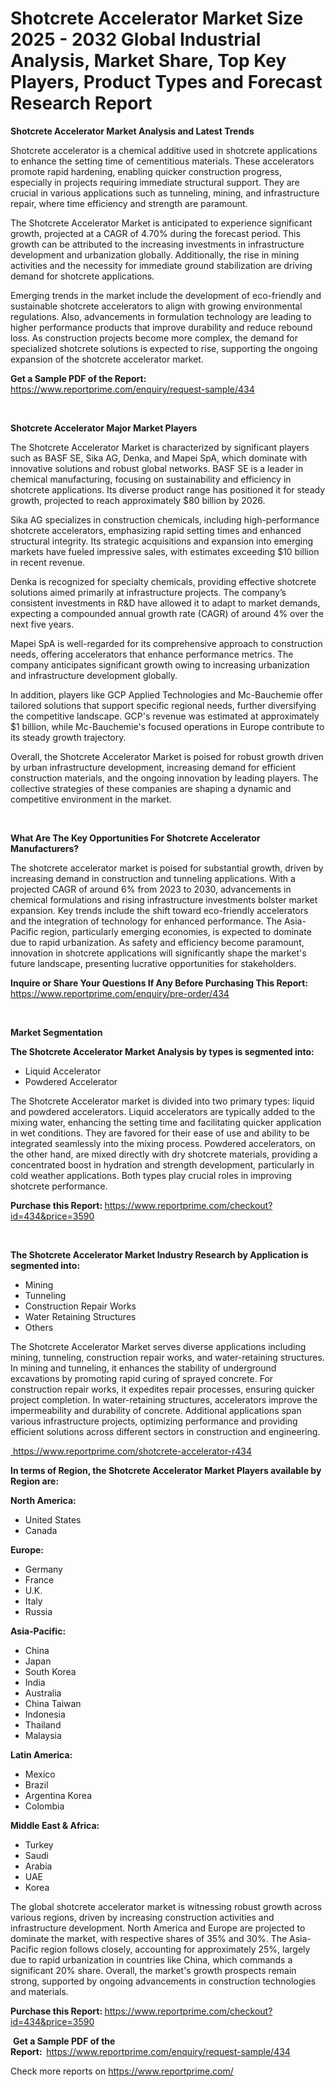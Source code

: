 <p><h1>Shotcrete Accelerator Market Size 2025 - 2032 Global Industrial Analysis, Market Share, Top Key Players, Product Types and Forecast Research Report</h1></p><p><strong>Shotcrete Accelerator Market Analysis and Latest Trends</strong></p>
<p><p>Shotcrete accelerator is a chemical additive used in shotcrete applications to enhance the setting time of cementitious materials. These accelerators promote rapid hardening, enabling quicker construction progress, especially in projects requiring immediate structural support. They are crucial in various applications such as tunneling, mining, and infrastructure repair, where time efficiency and strength are paramount.</p><p>The Shotcrete Accelerator Market is anticipated to experience significant growth, projected at a CAGR of 4.70% during the forecast period. This growth can be attributed to the increasing investments in infrastructure development and urbanization globally. Additionally, the rise in mining activities and the necessity for immediate ground stabilization are driving demand for shotcrete applications. </p><p>Emerging trends in the market include the development of eco-friendly and sustainable shotcrete accelerators to align with growing environmental regulations. Also, advancements in formulation technology are leading to higher performance products that improve durability and reduce rebound loss. As construction projects become more complex, the demand for specialized shotcrete solutions is expected to rise, supporting the ongoing expansion of the shotcrete accelerator market.</p></p>
<p><strong>Get a Sample PDF of the Report:&nbsp;</strong> <a href="https://www.reportprime.com/enquiry/request-sample/434?utm_campaign=3513&utm_medium=2&utm_source=Github&utm_content=ia&utm_term=18032025&utm_id=shotcrete-accelerator">https://www.reportprime.com/enquiry/request-sample/434</a></p>
<p>&nbsp;</p>
<p><strong>Shotcrete Accelerator Major Market Players</strong></p>
<p><p>The Shotcrete Accelerator Market is characterized by significant players such as BASF SE, Sika AG, Denka, and Mapei SpA, which dominate with innovative solutions and robust global networks. BASF SE is a leader in chemical manufacturing, focusing on sustainability and efficiency in shotcrete applications. Its diverse product range has positioned it for steady growth, projected to reach approximately $80 billion by 2026.</p><p>Sika AG specializes in construction chemicals, including high-performance shotcrete accelerators, emphasizing rapid setting times and enhanced structural integrity. Its strategic acquisitions and expansion into emerging markets have fueled impressive sales, with estimates exceeding $10 billion in recent revenue.</p><p>Denka is recognized for specialty chemicals, providing effective shotcrete solutions aimed primarily at infrastructure projects. The company’s consistent investments in R&D have allowed it to adapt to market demands, expecting a compounded annual growth rate (CAGR) of around 4% over the next five years.</p><p>Mapei SpA is well-regarded for its comprehensive approach to construction needs, offering accelerators that enhance performance metrics. The company anticipates significant growth owing to increasing urbanization and infrastructure development globally.</p><p>In addition, players like GCP Applied Technologies and Mc-Bauchemie offer tailored solutions that support specific regional needs, further diversifying the competitive landscape. GCP's revenue was estimated at approximately $1 billion, while Mc-Bauchemie's focused operations in Europe contribute to its steady growth trajectory.</p><p>Overall, the Shotcrete Accelerator Market is poised for robust growth driven by urban infrastructure development, increasing demand for efficient construction materials, and the ongoing innovation by leading players. The collective strategies of these companies are shaping a dynamic and competitive environment in the market.</p></p>
<p>&nbsp;</p>
<p><strong>What Are The Key Opportunities For Shotcrete Accelerator Manufacturers?</strong></p>
<p><p>The shotcrete accelerator market is poised for substantial growth, driven by increasing demand in construction and tunneling applications. With a projected CAGR of around 6% from 2023 to 2030, advancements in chemical formulations and rising infrastructure investments bolster market expansion. Key trends include the shift toward eco-friendly accelerators and the integration of technology for enhanced performance. The Asia-Pacific region, particularly emerging economies, is expected to dominate due to rapid urbanization. As safety and efficiency become paramount, innovation in shotcrete applications will significantly shape the market's future landscape, presenting lucrative opportunities for stakeholders.</p></p>
<p><strong>Inquire or Share Your Questions If Any Before Purchasing This Report:</strong> <a href="https://www.reportprime.com/enquiry/pre-order/434?utm_campaign=3513&utm_medium=2&utm_source=Github&utm_content=ia&utm_term=18032025&utm_id=shotcrete-accelerator">https://www.reportprime.com/enquiry/pre-order/434</a></p>
<p>&nbsp;</p>
<p><strong>Market Segmentation</strong></p>
<p><strong>The Shotcrete Accelerator Market Analysis by types is segmented into:</strong></p>
<p><ul><li>Liquid Accelerator</li><li>Powdered Accelerator</li></ul></p>
<p><p>The Shotcrete Accelerator market is divided into two primary types: liquid and powdered accelerators. Liquid accelerators are typically added to the mixing water, enhancing the setting time and facilitating quicker application in wet conditions. They are favored for their ease of use and ability to be integrated seamlessly into the mixing process. Powdered accelerators, on the other hand, are mixed directly with dry shotcrete materials, providing a concentrated boost in hydration and strength development, particularly in cold weather applications. Both types play crucial roles in improving shotcrete performance.</p></p>
<p><strong>Purchase this Report:&nbsp;</strong><a href="https://www.reportprime.com/checkout?id=434&price=3590&utm_campaign=3513&utm_medium=2&utm_source=Github&utm_content=ia&utm_term=18032025&utm_id=shotcrete-accelerator">https://www.reportprime.com/checkout?id=434&price=3590</a></p>
<p>&nbsp;</p>
<p><strong>The Shotcrete Accelerator Market Industry Research by Application is segmented into:</strong></p>
<p><ul><li>Mining</li><li>Tunneling</li><li>Construction Repair Works</li><li>Water Retaining Structures</li><li>Others</li></ul></p>
<p><p>The Shotcrete Accelerator Market serves diverse applications including mining, tunneling, construction repair works, and water-retaining structures. In mining and tunneling, it enhances the stability of underground excavations by promoting rapid curing of sprayed concrete. For construction repair works, it expedites repair processes, ensuring quicker project completion. In water-retaining structures, accelerators improve the impermeability and durability of concrete. Additional applications span various infrastructure projects, optimizing performance and providing efficient solutions across different sectors in construction and engineering.</p></p>
<p><a href="https://www.reportprime.com/shotcrete-accelerator-r434?utm_campaign=3513&utm_medium=2&utm_source=Github&utm_content=ia&utm_term=18032025&utm_id=shotcrete-accelerator">&nbsp;https://www.reportprime.com/shotcrete-accelerator-r434</a></p>
<p><strong>In terms of Region, the Shotcrete Accelerator Market Players available by Region are:</strong></p>
<p>
    <p> <strong> North America: </strong>
        <ul>
            <li>United States</li>
            <li>Canada</li>
        </ul>
        </p> 
    <p> <strong> Europe: </strong>
        <ul>
            <li>Germany</li>
            <li>France</li>
            <li>U.K.</li>
            <li>Italy</li>
            <li>Russia</li>
        </ul>
        </p> 
    <p> <strong> Asia-Pacific: </strong>
        <ul>
            <li>China</li>
            <li>Japan</li>
            <li>South Korea</li>
            <li>India</li>
            <li>Australia</li>
            <li>China Taiwan</li>
            <li>Indonesia</li>
            <li>Thailand</li>
            <li>Malaysia</li>
        </ul>
        </p> 
    <p> <strong> Latin America: </strong>
        <ul>
            <li>Mexico</li>
            <li>Brazil</li>
            <li>Argentina Korea</li>
            <li>Colombia</li>
        </ul>
        </p> 
    <p> <strong> Middle East & Africa: </strong>
        <ul>
            <li>Turkey</li>
            <li>Saudi</li>
            <li>Arabia</li>
            <li>UAE</li>
            <li>Korea</li>
        </ul>
    </p>
    </p>
<p><p>The global shotcrete accelerator market is witnessing robust growth across various regions, driven by increasing construction activities and infrastructure development. North America and Europe are projected to dominate the market, with respective shares of 35% and 30%. The Asia-Pacific region follows closely, accounting for approximately 25%, largely due to rapid urbanization in countries like China, which commands a significant 20% share. Overall, the market's growth prospects remain strong, supported by ongoing advancements in construction technologies and materials.</p></p>
<p><strong>Purchase this Report: </strong><a href="https://www.reportprime.com/checkout?id=434&price=3590&utm_campaign=3513&utm_medium=2&utm_source=Github&utm_content=ia&utm_term=18032025&utm_id=shotcrete-accelerator">https://www.reportprime.com/checkout?id=434&price=3590</a></p>
<p>&nbsp;<strong>Get a Sample PDF of the Report:&nbsp;&nbsp;</strong><a href="https://www.reportprime.com/enquiry/request-sample/434?utm_campaign=3513&utm_medium=2&utm_source=Github&utm_content=ia&utm_term=18032025&utm_id=shotcrete-accelerator">https://www.reportprime.com/enquiry/request-sample/434</a></p>
<p><strong></strong></p>
<p>Check more reports on <a href="https://www.reportprime.com/?utm_campaign=3513&utm_medium=2&utm_source=Github&utm_content=ia&utm_term=18032025&utm_id=shotcrete-accelerator">https://www.reportprime.com/</a></p>